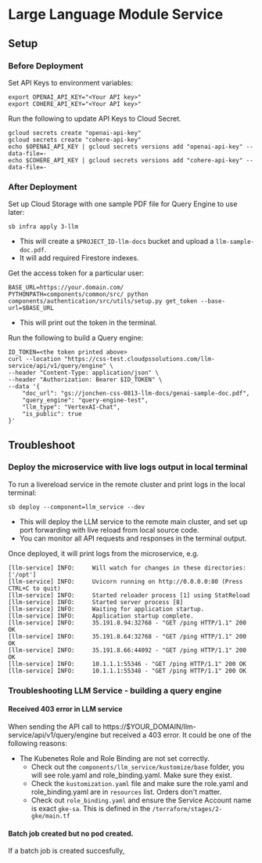 # Large Language Module Service

## Setup

### Before Deployment

Set API Keys to environment variables:
```
export OPENAI_API_KEY="<Your API key>"
export COHERE_API_KEY="<Your API key>"
```

Run the following to update API Keys to Cloud Secret.
```
gcloud secrets create "openai-api-key"
gcloud secrets create "cohere-api-key"
echo $OPENAI_API_KEY | gcloud secrets versions add "openai-api-key" --data-file=-
echo $COHERE_API_KEY | gcloud secrets versions add "cohere-api-key" --data-file=-
```

### After Deployment

Set up Cloud Storage with one sample PDF file for Query Engine to use later:
```
sb infra apply 3-llm
```
- This will create a `$PROJECT_ID-llm-docs` bucket and upload a `llm-sample-doc.pdf`.
- It will add required Firestore indexes.

Get the access token for a particular user:
```
BASE_URL=https://your.domain.com/
PYTHONPATH=components/common/src/ python components/authentication/src/utils/setup.py get_token --base-url=$BASE_URL
```
- This will print out the token in the terminal.

Run the following to build a Query engine:
```
ID_TOKEN=<the token printed above>
curl --location "https://css-test.cloudpssolutions.com/llm-service/api/v1/query/engine" \
--header "Content-Type: application/json" \
--header "Authorization: Bearer $ID_TOKEN" \
--data '{
    "doc_url": "gs://jonchen-css-0813-llm-docs/genai-sample-doc.pdf",
    "query_engine": "query-engine-test",
    "llm_type": "VertexAI-Chat",
    "is_public": true
}'
```

## Troubleshoot

### Deploy the microservice with live logs output in local terminal

To run a livereload service in the remote cluster and print logs in the local terminal:
```
sb deploy --component=llm_service --dev
```
- This will deploy the LLM service to the remote main cluster, and set up port forwarding with live reload from local source code.
- You can monitor all API requests and responses in the terminal output.

Once deployed, it will print logs from the microservice, e.g.
```
[llm-service] INFO:     Will watch for changes in these directories: ['/opt']
[llm-service] INFO:     Uvicorn running on http://0.0.0.0:80 (Press CTRL+C to quit)
[llm-service] INFO:     Started reloader process [1] using StatReload
[llm-service] INFO:     Started server process [8]
[llm-service] INFO:     Waiting for application startup.
[llm-service] INFO:     Application startup complete.
[llm-service] INFO:     35.191.8.94:32768 - "GET /ping HTTP/1.1" 200 OK
[llm-service] INFO:     35.191.8.64:32768 - "GET /ping HTTP/1.1" 200 OK
[llm-service] INFO:     35.191.8.66:44092 - "GET /ping HTTP/1.1" 200 OK
[llm-service] INFO:     10.1.1.1:55346 - "GET /ping HTTP/1.1" 200 OK
[llm-service] INFO:     10.1.1.1:55348 - "GET /ping HTTP/1.1" 200 OK
```

### Troubleshooting LLM Service - building a query engine

#### Received 403 error in LLM service

When sending the API call to https://$YOUR_DOMAIN/llm-service/api/v1/query/engine but received a 403 error. It could be one of the following reasons:

- The Kubenetes Role and Role Binding are not set correctly.
  - Check out the `components/llm_service/kustomize/base` folder, you will see role.yaml and role_binding.yaml. Make sure they exist.
  - Check the `kustomization.yaml` file and make sure the role.yaml and role_binding.yaml are in `resources` list. Orders don't matter.
  - Check out `role_binding.yaml` and ensure the Service Account name is exact `gke-sa`. This is defined in the `/terraform/stages/2-gke/main.tf`

#### Batch job created but no pod created.

If a batch job is created succesfully,

